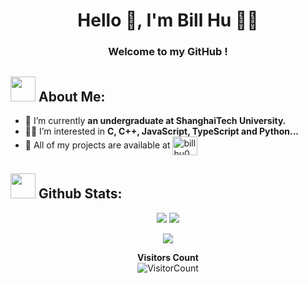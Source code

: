 <h1 align="center">Hello 👋, I'm Bill Hu 🎯️🚀️</h1>
<h3 align="center">Welcome to my GitHub !</h3>


## <img src="https://media.giphy.com/media/WUlplcMpOCEmTGBtBW/giphy.gif" width="40"> **About Me:**

- 🔭 I’m currently **an undergraduate at ShanghaiTech University.**
- 👨‍💻 I’m interested in **C, C++, JavaScript, TypeScript and Python...**
- 💬 All of my projects are available at <a href="https://github.com/billhu0?tab=repositories" target="blank"><img align="center" src="https://raw.githubusercontent.com/rahuldkjain/github-profile-readme-generator/master/src/images/icons/Social/github.svg" alt="billhu0" height="30" width="40" /></a>


## <img src="https://media.giphy.com/media/ZCN6F3FAkwsyOGU2RS/giphy.gif" width="40"> **Github Stats:**

<p align="center">
    <!-- <a href="https://github.com/abhinandanraj"> -->
        <img  src="https://github-readme-stats.vercel.app/api?username=billhu0&hide=contribs,issues&count_private=true">
    <!-- </a> -->
    <!-- <a href="https://github.com/abhinandanraj/github-readme-stats"> -->
        <img  src="https://github-readme-stats.vercel.app/api/top-langs/?username=billhu0&layout=compact&hide_border=false&langs_count=8">
    <!-- </a> -->
</p>

<p align="center">
    
</p>

<p align = 'center'> <img src= 'https://capsule-render.vercel.app/api?type=rect&color=gradient&height=2.5'/></p>

<div align="center">

**Visitors Count**  
![VisitorCount](https://profile-counter.glitch.me/{billhu0}/count.svg)

</div>
